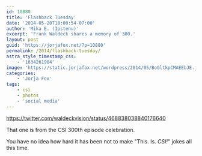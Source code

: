 ```yaml
---
id: 10880
title: 'Flashback Tuesday'
date: '2014-05-20T18:00:54-07:00'
author: 'Mika E. (Ipstenu)'
excerpt: 'Frank Waldeck shares a memory of 300.'
layout: post
guid: 'https://jorjafox.net/?p=10880'
permalink: /2014/flashback-tuesday/
astra_style_timestamp_css:
    - '1634261904'
image: 'https://static.jorjafox.net/wordpress/2014/05/BoGltkpCMAEEbJE.jpg'
categories:
    - 'Jorja Fox'
tags:
    - csi
    - photos
    - 'social media'
---
```


https://twitter.com/waldeckvision/status/468838038840176640

That one is from the CSI 300th episode celebration.

You have no idea how hard it has been not to make "This. Is. <em>CSI!</em>" jokes all this time.